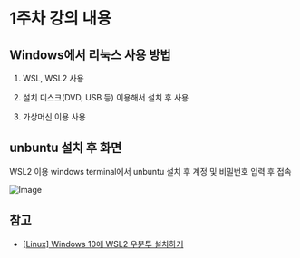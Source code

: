# 1주차 강의 내용

## Windows에서 리눅스 사용 방법

1. WSL, WSL2 사용

2. 설치 디스크(DVD, USB 등) 이용해서 설치 후 사용

3. 가상머신 이용 사용

## unbuntu 설치 후 화면

WSL2 이용 windows terminal에서 unbuntu 설치 후 계정 및 비밀번호 입력 후 접속

![Image](https://github.com/user-attachments/assets/539adc61-cae6-408c-a4af-500623040306)

## 참고

- [[Linux] Windows 10에 WSL2 우분투 설치하기](https://velog.io/@pikamon/Linux-3)
